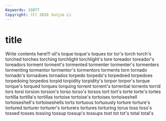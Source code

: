 ```yaml
---
Keywords: 19077
Copyright: (C) 2020 Junjie Li
---
```


# title

Write contents here!!!
oil's 
toque 
toque's
toques 
tor 
tor's 
torch 
torch's 
torched 
torches 
torching 
torchlight 
torchlight's
tore 
toreador 
toreador's 
toreadors 
torment 
torment's 
tormented 
tormenter 
tormenter's 
tormenters
tormenting 
tormentor 
tormentor's 
tormentors 
torments 
torn 
tornado 
tornado's 
tornadoes 
tornados
torpedo 
torpedo's 
torpedoed 
torpedoes 
torpedoing 
torpedos 
torpid 
torpidity 
torpidity's 
torpor
torpor's 
torque 
torque's 
torqued 
torques 
torquing 
torrent 
torrent's 
torrential 
torrents
torrid 
tors 
torsi 
torsion 
torsion's 
torso 
torso's 
torsos 
tort 
tort's
torte 
torte's 
tortes 
tortilla 
tortilla's 
tortillas 
tortoise 
tortoise's 
tortoises 
tortoiseshell
tortoiseshell's 
tortoiseshells 
torts 
tortuous 
tortuously 
torture 
torture's 
tortured 
torturer 
torturer's
torturers 
tortures 
torturing 
torus 
toss 
toss's 
tossed 
tosses 
tossing 
tossup
tossup's 
tossups 
tost 
tot 
tot's 
total 
total's 
